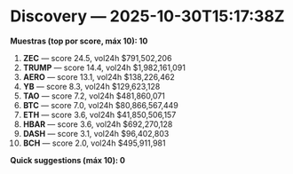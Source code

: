 # Discovery — 2025-10-30T15:17:38Z

**Muestras (top por score, máx 10): 10**

1. **ZEC** — score 24.5, vol24h $791,502,206
2. **TRUMP** — score 14.4, vol24h $1,982,161,091
3. **AERO** — score 13.1, vol24h $138,226,462
4. **YB** — score 8.3, vol24h $129,623,128
5. **TAO** — score 7.2, vol24h $481,860,071
6. **BTC** — score 7.0, vol24h $80,866,567,449
7. **ETH** — score 3.6, vol24h $41,850,506,157
8. **HBAR** — score 3.6, vol24h $692,270,128
9. **DASH** — score 3.1, vol24h $96,402,803
10. **BCH** — score 2.0, vol24h $495,911,981

**Quick suggestions (máx 10): 0**

